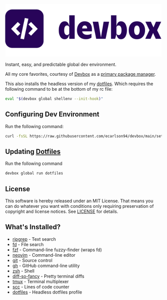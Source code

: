 <picture>
 <source media="(prefers-color-scheme: dark)" srcset="https://raw.githubusercontent.com/jetpack-io/devbox/main/docs/app/static/img/devbox_logo_dark.svg">
 <source media="(prefers-color-scheme: light)" srcset="https://raw.githubusercontent.com/jetpack-io/devbox/main/docs/app/static/img/devbox_logo_light.svg">
 <img alt="Devbox logo." src="https://raw.githubusercontent.com/jetpack-io/devbox/main/docs/app/static/img/devbox_logo_light.svg">
</picture>

Instant, easy, and predictable global dev environment.

All my core favorites, courtesy of [Devbox](https://github.com/jetpack-io/devbox) as a [primary package manager](https://www.jetpack.io/devbox/docs/devbox_global/).

This also installs the headless version of my [dotfiles](https://github.com/ecarlson94/dotfiles). Which requires the following command to be at the bottom of my rc file:

```bash
eval "$(devbox global shellenv --init-hook)"
```

## Configuring Dev Environment

Run the following command:

```bash
curl -fsSL https://raw.githubusercontent.com/ecarlson94/devbox/main/setup.sh | bash
```

## Updating [Dotfiles](https://github.com/ecarlson94/dotfiles)

Run the following command

```bash
devbox global run dotfiles
```

## License

This software is hereby released under an MIT License. That means you can do whatever you want with conditions only requiring preservation of copyright and license notices.
See [LICENSE](./LICENSE) for details.

## What's Installed?

- [ripgrep](https://github.com/BurntSushi/ripgrep) - Text search
- [fd](https://github.com/sharkdp/fd) - File search
- [fzf](https://github.com/junegunn/fzf) - Command-line fuzzy-finder (wraps fd)
- [neovim](https://github.com/neovim/neovim) - Command-line editor
- [git](https://git-scm.com/) - Source control
- [gh](https://github.com/cli/cli) - GitHub command-line utility
- [zsh](https://www.zsh.org/) - Shell
- [diff-so-fancy](https://github.com/so-fancy/diff-so-fancy) - Pretty terminal diffs
- [tmux](https://github.com/tmux/tmux/wiki) - Terminal multiplexer
- [scc](https://github.com/boyter/scc) - Lines of code counter
- [dotfiles](https://github.com/ecarlson94/dotfiles) - Headless dotfiles profile
